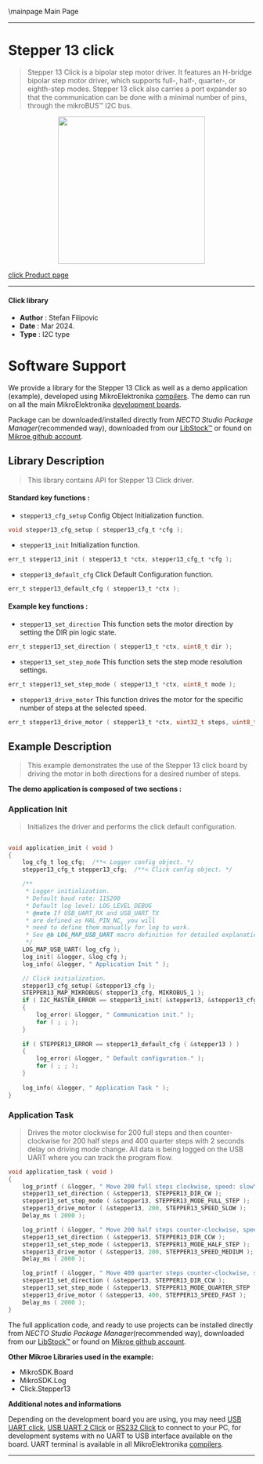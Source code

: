 \mainpage Main Page

---
# Stepper 13 click

> Stepper 13 Click is a bipolar step motor driver. It features an H-bridge bipolar step motor driver, which supports full-, half-, quarter-, or eighth-step modes. Stepper 13 click also carries a port expander so that the communication can be done with a minimal number of pins, through the mikroBUS™ I2C bus.

<p align="center">
  <img src="https://download.mikroe.com/images/click_for_ide/stepper13_click.png" height=300px>
</p>

[click Product page](https://www.mikroe.com/stepper-13-click)

---


#### Click library

- **Author**        : Stefan Filipovic
- **Date**          : Mar 2024.
- **Type**          : I2C type


# Software Support

We provide a library for the Stepper 13 Click
as well as a demo application (example), developed using MikroElektronika
[compilers](https://www.mikroe.com/necto-studio).
The demo can run on all the main MikroElektronika [development boards](https://www.mikroe.com/development-boards).

Package can be downloaded/installed directly from *NECTO Studio Package Manager*(recommended way), downloaded from our [LibStock&trade;](https://libstock.mikroe.com) or found on [Mikroe github account](https://github.com/MikroElektronika/mikrosdk_click_v2/tree/master/clicks).

## Library Description

> This library contains API for Stepper 13 Click driver.

#### Standard key functions :

- `stepper13_cfg_setup` Config Object Initialization function.
```c
void stepper13_cfg_setup ( stepper13_cfg_t *cfg );
```

- `stepper13_init` Initialization function.
```c
err_t stepper13_init ( stepper13_t *ctx, stepper13_cfg_t *cfg );
```

- `stepper13_default_cfg` Click Default Configuration function.
```c
err_t stepper13_default_cfg ( stepper13_t *ctx );
```

#### Example key functions :

- `stepper13_set_direction` This function sets the motor direction by setting the DIR pin logic state.
```c
err_t stepper13_set_direction ( stepper13_t *ctx, uint8_t dir );
```

- `stepper13_set_step_mode` This function sets the step mode resolution settings.
```c
err_t stepper13_set_step_mode ( stepper13_t *ctx, uint8_t mode );
```

- `stepper13_drive_motor` This function drives the motor for the specific number of steps at the selected speed.
```c
err_t stepper13_drive_motor ( stepper13_t *ctx, uint32_t steps, uint8_t speed );
```

## Example Description

> This example demonstrates the use of the Stepper 13 click board by driving the motor in both directions for a desired number of steps.

**The demo application is composed of two sections :**

### Application Init

> Initializes the driver and performs the click default configuration.

```c

void application_init ( void )
{
    log_cfg_t log_cfg;  /**< Logger config object. */
    stepper13_cfg_t stepper13_cfg;  /**< Click config object. */

    /** 
     * Logger initialization.
     * Default baud rate: 115200
     * Default log level: LOG_LEVEL_DEBUG
     * @note If USB_UART_RX and USB_UART_TX 
     * are defined as HAL_PIN_NC, you will 
     * need to define them manually for log to work. 
     * See @b LOG_MAP_USB_UART macro definition for detailed explanation.
     */
    LOG_MAP_USB_UART( log_cfg );
    log_init( &logger, &log_cfg );
    log_info( &logger, " Application Init " );

    // Click initialization.
    stepper13_cfg_setup( &stepper13_cfg );
    STEPPER13_MAP_MIKROBUS( stepper13_cfg, MIKROBUS_1 );
    if ( I2C_MASTER_ERROR == stepper13_init( &stepper13, &stepper13_cfg ) ) 
    {
        log_error( &logger, " Communication init." );
        for ( ; ; );
    }
    
    if ( STEPPER13_ERROR == stepper13_default_cfg ( &stepper13 ) )
    {
        log_error( &logger, " Default configuration." );
        for ( ; ; );
    }
    
    log_info( &logger, " Application Task " );
}

```

### Application Task

> Drives the motor clockwise for 200 full steps and then counter-clockwise for 200 half
steps and 400 quarter steps with 2 seconds delay on driving mode change. All data is
being logged on the USB UART where you can track the program flow.

```c
void application_task ( void )
{
    log_printf ( &logger, " Move 200 full steps clockwise, speed: slow\r\n\n" );
    stepper13_set_direction ( &stepper13, STEPPER13_DIR_CW );
    stepper13_set_step_mode ( &stepper13, STEPPER13_MODE_FULL_STEP );
    stepper13_drive_motor ( &stepper13, 200, STEPPER13_SPEED_SLOW );
    Delay_ms ( 2000 );

    log_printf ( &logger, " Move 200 half steps counter-clockwise, speed: medium\r\n\n" );
    stepper13_set_direction ( &stepper13, STEPPER13_DIR_CCW );
    stepper13_set_step_mode ( &stepper13, STEPPER13_MODE_HALF_STEP );
    stepper13_drive_motor ( &stepper13, 200, STEPPER13_SPEED_MEDIUM );
    Delay_ms ( 2000 );

    log_printf ( &logger, " Move 400 quarter steps counter-clockwise, speed: fast\r\n\n" );
    stepper13_set_direction ( &stepper13, STEPPER13_DIR_CCW );
    stepper13_set_step_mode ( &stepper13, STEPPER13_MODE_QUARTER_STEP );
    stepper13_drive_motor ( &stepper13, 400, STEPPER13_SPEED_FAST );
    Delay_ms ( 2000 );
}
```

The full application code, and ready to use projects can be installed directly from *NECTO Studio Package Manager*(recommended way), downloaded from our [LibStock&trade;](https://libstock.mikroe.com) or found on [Mikroe github account](https://github.com/MikroElektronika/mikrosdk_click_v2/tree/master/clicks).

**Other Mikroe Libraries used in the example:**

- MikroSDK.Board
- MikroSDK.Log
- Click.Stepper13

**Additional notes and informations**

Depending on the development board you are using, you may need
[USB UART click](https://www.mikroe.com/usb-uart-click),
[USB UART 2 Click](https://www.mikroe.com/usb-uart-2-click) or
[RS232 Click](https://www.mikroe.com/rs232-click) to connect to your PC, for
development systems with no UART to USB interface available on the board. UART
terminal is available in all MikroElektronika
[compilers](https://shop.mikroe.com/compilers).

---
